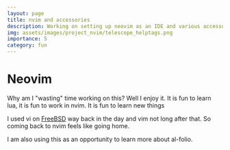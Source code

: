 ```yaml
---
layout: page
title: nvim and accessories
description: Working on setting up neovim as an IDE and various accessories
img: assets/images/project_nvim/telescope_helptags.png
importance: 5
category: fun
---
```


# Neovim

Why am I "wasting" time working on this? Well I enjoy it. It is fun to learn lua, it is fun to work in nvim. It is fun to learn new things

I used vi on [FreeBSD](https://www.freebsd.org/) way back in the day and vim not long after that. So coming back to nvim feels like going home.

I am also using this as an opportunity to learn more about al-folio.
